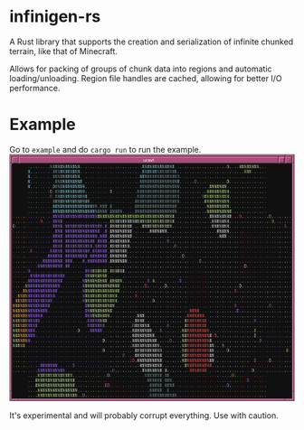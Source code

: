# infinigen-rs
A Rust library that supports the creation and serialization of infinite chunked terrain, like that of Minecraft.

Allows for packing of groups of chunk data into regions and automatic loading/unloading. Region file handles are cached, allowing for better I/O performance.

# Example
Go to `example` and do `cargo run` to run the example.
![Screenshot](/example/scrot.png)

It's experimental and will probably corrupt everything. Use with caution.
